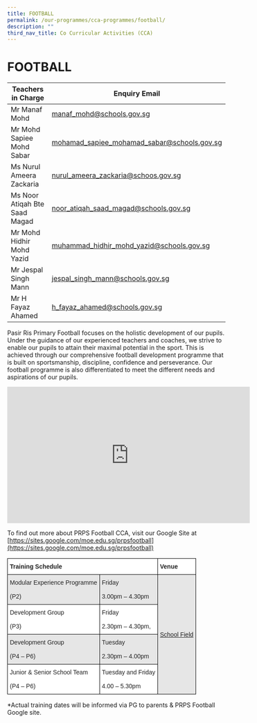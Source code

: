 ```yaml
---
title: FOOTBALL
permalink: /our-programmes/cca-programmes/football/
description: ""
third_nav_title: Co Curricular Activities (CCA)
---
```






# **FOOTBALL**


| Teachers in Charge | Enquiry Email | 
| -------- | -------- | 
| Mr Manaf Mohd    | manaf_mohd@schools.gov.sg    | 
|Mr Mohd Sapiee Mohd Sabar|mohamad_sapiee_mohamad_sabar@schools.gov.sg|
|Ms Nurul Ameera Zackaria|nurul_ameera_zackaria@schoos.gov.sg|
|Ms Noor Atiqah Bte Saad Magad|noor_atiqah_saad_magad@schools.gov.sg|
|Mr Mohd Hidhir Mohd Yazid|muhammad_hidhir_mohd_yazid@schools.gov.sg|
|Mr Jespal Singh Mann|jespal_singh_mann@schools.gov.sg|
|Mr H Fayaz Ahamed|h_fayaz_ahamed@schools.gov.sg|


Pasir Ris Primary Football focuses on the holistic development of our pupils. Under the guidance of our experienced teachers and coaches, we strive to enable our pupils to attain their maximal potential in the sport. This is achieved through our comprehensive football development programme that is built on sportsmanship, discipline, confidence and perseverance. Our football programme is also differentiated to meet the different needs and aspirations of our pupils.

<iframe width="560" height="315" src="https://www.youtube.com/embed/EoTYlKI5WfY" title="YouTube video player" frameborder="0" allow="accelerometer; autoplay; clipboard-write; encrypted-media; gyroscope; picture-in-picture; web-share" allowfullscreen></iframe>

To find out more about PRPS Football CCA, visit our Google Site at [https://sites.google.com/moe.edu.sg/prpsfootball](https://sites.google.com/moe.edu.sg/prpsfootball)







<table style="border-collapse:collapse;border-spacing:0" class="tg"><thead><tr><th style="background-color:#FFF;border-color:#000000;border-style:solid;border-width:1px;color:#222;font-family:Arial, sans-serif;font-size:14px;font-weight:bold;overflow:hidden;padding:10px 5px;text-align:left;vertical-align:top;word-break:normal" colspan="2"><span style="font-weight:bold">Training Schedule</span></th><th style="background-color:#FFF;border-color:#000000;border-style:solid;border-width:1px;color:#222;font-family:Arial, sans-serif;font-size:14px;font-weight:bold;overflow:hidden;padding:10px 5px;text-align:left;vertical-align:top;word-break:normal"><span style="font-weight:bold">Venue</span></th></tr></thead><tbody><tr><td style="background-color:#E6E6E6;border-color:#000000;border-style:solid;border-width:1px;color:#222;font-family:Arial, sans-serif;font-size:14px;overflow:hidden;padding:10px 5px;text-align:left;vertical-align:middle;word-break:normal">Modular Experience Programme<br><br>(P2)</td><td style="background-color:#E6E6E6;border-color:#000000;border-style:solid;border-width:1px;color:#222;font-family:Arial, sans-serif;font-size:14px;overflow:hidden;padding:10px 5px;text-align:left;vertical-align:middle;word-break:normal">Friday<br><br>3.00pm – 4.30pm</td><td style="background-color:#E6E6E6;border-color:#000000;border-style:solid;border-width:1px;color:#222;font-family:Arial, sans-serif;font-size:14px;overflow:hidden;padding:10px 5px;text-align:left;text-decoration:underline;vertical-align:middle;word-break:normal" rowspan="4">School Field</td></tr><tr><td style="background-color:#FFF;border-color:black;border-style:solid;border-width:1px;color:#222;font-family:Arial, sans-serif;font-size:14px;overflow:hidden;padding:10px 5px;text-align:left;vertical-align:middle;word-break:normal">Development Group<br><br>(P3)</td><td style="background-color:#FFF;border-color:black;border-style:solid;border-width:1px;color:#222;font-family:Arial, sans-serif;font-size:14px;overflow:hidden;padding:10px 5px;text-align:left;vertical-align:middle;word-break:normal">Friday<br><br>2.30pm – 4.30pm,</td></tr><tr><td style="background-color:#E6E6E6;border-color:black;border-style:solid;border-width:1px;color:#222;font-family:Arial, sans-serif;font-size:14px;overflow:hidden;padding:10px 5px;text-align:left;vertical-align:middle;word-break:normal">Development Group<br><br>(P4 – P6)</td><td style="background-color:#E6E6E6;border-color:black;border-style:solid;border-width:1px;color:#222;font-family:Arial, sans-serif;font-size:14px;overflow:hidden;padding:10px 5px;text-align:left;vertical-align:middle;word-break:normal">Tuesday<br><br>2.30pm – 4.00pm</td></tr><tr><td style="background-color:#FFF;border-color:black;border-style:solid;border-width:1px;color:#222;font-family:Arial, sans-serif;font-size:14px;overflow:hidden;padding:10px 5px;text-align:left;vertical-align:middle;word-break:normal">Junior &amp; Senior School Team<br><br>(P4 – P6)</td><td style="background-color:#FFF;border-color:black;border-style:solid;border-width:1px;color:#222;font-family:Arial, sans-serif;font-size:14px;overflow:hidden;padding:10px 5px;text-align:left;vertical-align:middle;word-break:normal">Tuesday and Friday<br><br>4.00 – 5.30pm</td></tr></tbody></table>

\*Actual training dates will be informed via PG to parents & PRPS Football Google site.
